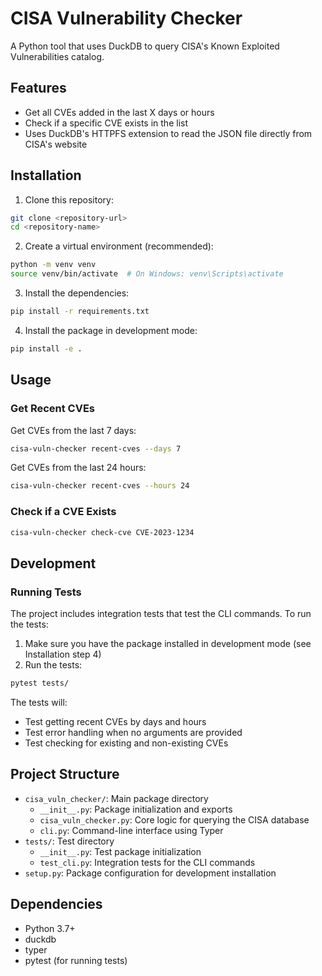 # CISA Vulnerability Checker

A Python tool that uses DuckDB to query CISA's Known Exploited Vulnerabilities catalog.

## Features

- Get all CVEs added in the last X days or hours
- Check if a specific CVE exists in the list
- Uses DuckDB's HTTPFS extension to read the JSON file directly from CISA's website

## Installation

1. Clone this repository:
```bash
git clone <repository-url>
cd <repository-name>
```

2. Create a virtual environment (recommended):
```bash
python -m venv venv
source venv/bin/activate  # On Windows: venv\Scripts\activate
```

3. Install the dependencies:
```bash
pip install -r requirements.txt
```

4. Install the package in development mode:
```bash
pip install -e .
```

## Usage

### Get Recent CVEs

Get CVEs from the last 7 days:
```bash
cisa-vuln-checker recent-cves --days 7
```

Get CVEs from the last 24 hours:
```bash
cisa-vuln-checker recent-cves --hours 24
```

### Check if a CVE Exists

```bash
cisa-vuln-checker check-cve CVE-2023-1234
```

## Development

### Running Tests

The project includes integration tests that test the CLI commands. To run the tests:

1. Make sure you have the package installed in development mode (see Installation step 4)
2. Run the tests:
```bash
pytest tests/
```

The tests will:
- Test getting recent CVEs by days and hours
- Test error handling when no arguments are provided
- Test checking for existing and non-existing CVEs

## Project Structure

- `cisa_vuln_checker/`: Main package directory
  - `__init__.py`: Package initialization and exports
  - `cisa_vuln_checker.py`: Core logic for querying the CISA database
  - `cli.py`: Command-line interface using Typer
- `tests/`: Test directory
  - `__init__.py`: Test package initialization
  - `test_cli.py`: Integration tests for the CLI commands
- `setup.py`: Package configuration for development installation

## Dependencies

- Python 3.7+
- duckdb
- typer
- pytest (for running tests) 